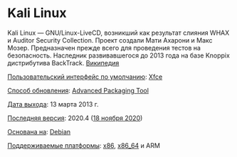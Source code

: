 # Kali Linux

Kali Linux — GNU/Linux-LiveCD, возникший как результат слияния WHAX и Auditor Security Collection. Проект создали Мати Ахарони и Макс Мозер. Предназначен прежде всего для проведения тестов на безопасность. Наследник развивавшегося до 2013 года на базе Knoppix дистрибутива BackTrack. [Википедия](https://ru.wikipedia.org/wiki/Kali_Linux)

[Пользовательский интерфейс по умолчанию](https://www.google.com/search?newwindow=1&sxsrf=ALeKk022VfWX8UuFCm1aAJOCeA06gV7rdw:1612794897760&q=kali+linux+%D0%BF%D0%BE%D0%BB%D1%8C%D0%B7%D0%BE%D0%B2%D0%B0%D1%82%D0%B5%D0%BB%D1%8C%D1%81%D0%BA%D0%B8%D0%B9+%D0%B8%D0%BD%D1%82%D0%B5%D1%80%D1%84%D0%B5%D0%B9%D1%81+%D0%BF%D0%BE+%D1%83%D0%BC%D0%BE%D0%BB%D1%87%D0%B0%D0%BD%D0%B8%D1%8E&stick=H4sIAAAAAAAAAOPgE-LSz9U3KCrISjIt1NLLKLfST87PyUlNLsnMz9Mvzk8rKU8sSrVKSU1LLM0pUSgtTi1SyMwrSS1KS0xOXcQalp2Yk6mQk5lXWqFwYf-FfRd2X-y5sB1Ib7qw4WLTha0g_sXGC7su7LiwUwFI7AUJXmy42AKU2nmxEaxH4WLzhT1gre0XNlzYe2HHxT4AYTFIRZcAAAA&sa=X&ved=2ahUKEwjAqeeXwdruAhWlxIsKHWMqCrYQ6BMoADATegQIHhAC): [Xfce](https://www.google.com/search?newwindow=1&sxsrf=ALeKk022VfWX8UuFCm1aAJOCeA06gV7rdw:1612794897760&q=Xfce&stick=H4sIAAAAAAAAAOPgE-LSz9U3KCrISjItVOIAsbMMzIu09DLKrfST83NyUpNLMvPz9Ivz00rKE4tSrVJS0xJLc0oUSotTixQy80pSi9ISk1MXsbJEpCWn7mBlBAAyLYa6UgAAAA&sa=X&ved=2ahUKEwjAqeeXwdruAhWlxIsKHWMqCrYQmxMoATATegQIHhAD)

[Способ обновления](https://www.google.com/search?newwindow=1&sxsrf=ALeKk022VfWX8UuFCm1aAJOCeA06gV7rdw:1612794897760&q=kali+linux+%D1%81%D0%BF%D0%BE%D1%81%D0%BE%D0%B1+%D0%BE%D0%B1%D0%BD%D0%BE%D0%B2%D0%BB%D0%B5%D0%BD%D0%B8%D1%8F&stick=H4sIAAAAAAAAAOPgE-LSz9U3KCrISjIt1FLNKLfST87PyUlNLsnMz9Mvzk8rKU8sSrUqLUhJLElVyE0tychPWcSqk52Yk6mQk5lXWqFwsfHC_gv7gOS-CxsVQMSFvUBy04XdF7YCWTsu9gMAkWeynGQAAAA&sa=X&ved=2ahUKEwjAqeeXwdruAhWlxIsKHWMqCrYQ6BMoADAUegQIHxAC): [Advanced Packaging Tool](https://www.google.com/search?newwindow=1&sxsrf=ALeKk022VfWX8UuFCm1aAJOCeA06gV7rdw:1612794897760&q=Advanced+Packaging+Tool&stick=H4sIAAAAAAAAAOPgE-LSz9U3KCrISjItVOIEsQ0t80yytVQzyq30k_NzclKTSzLz8_SL89NKyhOLUq1KC1ISS1IVclNLMvJTFrGKO6aUJeYlp6YoBCQmZyemZ-alK4Tk5-fsYGUEAKcGPHpdAAAA&sa=X&ved=2ahUKEwjAqeeXwdruAhWlxIsKHWMqCrYQmxMoATAUegQIHxAD)

[Дата выхода](https://www.google.com/search?newwindow=1&sxsrf=ALeKk022VfWX8UuFCm1aAJOCeA06gV7rdw:1612794897760&q=kali+linux+%D0%B4%D0%B0%D1%82%D0%B0+%D0%B2%D1%8B%D1%85%D0%BE%D0%B4%D0%B0&stick=H4sIAAAAAAAAAOPgE-LSz9U3KCrISjIt1FLOKLfST87PyUlNLsnMz9Mvzk8rKU8sSrVKLChITSxSSEksSV3EqpCdmJOpkJOZV1qhcGHLhQ0Xmy5sULiw6WL3xdYL-0ACAI_B1D5WAAAA&sa=X&ved=2ahUKEwjAqeeXwdruAhWlxIsKHWMqCrYQ6BMoADAVegQIHBAC): 13 марта 2013 г.

[Последняя версия](https://www.google.com/search?newwindow=1&sxsrf=ALeKk022VfWX8UuFCm1aAJOCeA06gV7rdw:1612794897760&q=kali+linux+%D0%BF%D0%BE%D1%81%D0%BB%D0%B5%D0%B4%D0%BD%D1%8F%D1%8F+%D0%B2%D0%B5%D1%80%D1%81%D0%B8%D1%8F&sa=X&ved=2ahUKEwjAqeeXwdruAhWlxIsKHWMqCrYQ6BMoADAWegQIGBAC): 2020.4 \([18 ноября 2020](https://www.google.com/search?newwindow=1&sxsrf=ALeKk022VfWX8UuFCm1aAJOCeA06gV7rdw:1612794897760&q=18+%D0%BD%D0%BE%D1%8F%D0%B1%D1%80%D1%8F+2020&stick=H4sIAAAAAAAAAONgVhLQL9E3Sk8vM7NIybCwtDRLXsQqYmihcGHvhX0X-y9svNhwsV_ByMDIAADa6UhiKwAAAA&sa=X&ved=2ahUKEwjAqeeXwdruAhWlxIsKHWMqCrYQmxMoATAWegQIGBAD)\)

[Основана на](https://www.google.com/search?newwindow=1&sxsrf=ALeKk022VfWX8UuFCm1aAJOCeA06gV7rdw:1612794897760&q=kali+linux+%D0%BE%D1%81%D0%BD%D0%BE%D0%B2%D0%B0%D0%BD%D0%B0+%D0%BD%D0%B0&sa=X&ved=2ahUKEwjAqeeXwdruAhWlxIsKHWMqCrYQ6BMoADAXegQIGRAC): [Debian](https://www.google.com/search?newwindow=1&sxsrf=ALeKk022VfWX8UuFCm1aAJOCeA06gV7rdw:1612794897760&q=Debian&stick=H4sIAAAAAAAAAONgVuLQz9U3MLK0NFvEyuaSmpSZmAcAYgNc3RUAAAA&sa=X&ved=2ahUKEwjAqeeXwdruAhWlxIsKHWMqCrYQmxMoATAXegQIGRAD)

[Поддерживаемые платформы](https://www.google.com/search?newwindow=1&sxsrf=ALeKk022VfWX8UuFCm1aAJOCeA06gV7rdw:1612794897760&q=kali+linux+%D0%BF%D0%BE%D0%B4%D0%B4%D0%B5%D1%80%D0%B6%D0%B8%D0%B2%D0%B0%D0%B5%D0%BC%D1%8B%D0%B5+%D0%BF%D0%BB%D0%B0%D1%82%D1%84%D0%BE%D1%80%D0%BC%D1%8B&sa=X&ved=2ahUKEwjAqeeXwdruAhWlxIsKHWMqCrYQ6BMoADAYegQIFxAC): [x86](https://www.google.com/search?newwindow=1&sxsrf=ALeKk022VfWX8UuFCm1aAJOCeA06gV7rdw:1612794897760&q=x86&stick=H4sIAAAAAAAAAONgVuLQz9U3sDDPSFnEylxhYQYAGe3jrRIAAAA&sa=X&ved=2ahUKEwjAqeeXwdruAhWlxIsKHWMqCrYQmxMoATAYegQIFxAD), [x86\_64](https://www.google.com/search?newwindow=1&sxsrf=ALeKk022VfWX8UuFCm1aAJOCeA06gV7rdw:1612794897760&q=x86_64&stick=H4sIAAAAAAAAAONgVuLUz9U3MMxOya1cxMpWYWEWb2YCAEFf9BMWAAAA&sa=X&ved=2ahUKEwjAqeeXwdruAhWlxIsKHWMqCrYQmxMoAjAYegQIFxAE) и ARM

